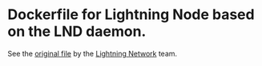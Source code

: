# Dockerfile for Lightning Node based on the LND daemon.
See the <A href="https://github.com/lightningnetwork/lnd/blob/master/Dockerfile">original file</A> by the <A href="https://github.com/lightningnetwork">Lightning Network</A> team.
